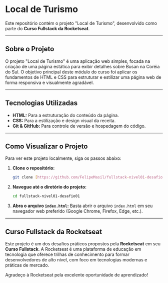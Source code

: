 # Local de Turismo

Este repositório contém o projeto "Local de Turismo", desenvolvido como parte do **Curso Fullstack da Rocketseat**.

---

## Sobre o Projeto

O projeto "Local de Turismo" é uma aplicação web simples, focada na criação de uma página estática para exibir detalhes sobre Busan na Coréia do Sul. O objetivo principal deste módulo do curso foi aplicar os fundamentos de HTML e CSS para estruturar e estilizar uma página web de forma responsiva e visualmente agradável.

---

## Tecnologias Utilizadas

* **HTML:** Para a estruturação do conteúdo da página.
* **CSS:** Para a estilização e design visual da receita.
* **Git & GitHub:** Para controle de versão e hospedagem do código.

---

## Como Visualizar o Projeto

Para ver este projeto localmente, siga os passos abaixo:

1.  **Clone o repositório:**
    ```bash
    git clone [https://github.com/FelipeMasil/fullstack-nivel01-desafio01.git](https://github.com/FelipeMasil/fullstack-nivel01-desafio01.git)
    ```
2.  **Navegue até o diretório do projeto:**
    ```bash
    cd fullstack-nivel01-desafio01
    ```
3.  **Abra o arquivo `index.html`:**
    Basta abrir o arquivo `index.html` em seu navegador web preferido (Google Chrome, Firefox, Edge, etc.).

---

## Curso Fullstack da Rocketseat

Este projeto é um dos desafios práticos propostos pela **Rocketseat** em seu **Curso Fullstack**. A Rocketseat é uma plataforma de educação em tecnologia que oferece trilhas de conhecimento para formar desenvolvedores de alto nível, com foco em tecnologias modernas e práticas de mercado.

Agradeço à Rocketseat pela excelente oportunidade de aprendizado!